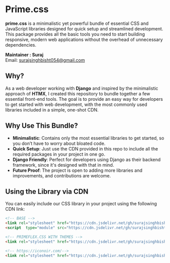 # Prime.css

**prime.css** is a minimalistic yet powerful bundle of essential CSS and JavaScript libraries designed for quick setup and streamlined development. 
This package provides all the basic tools you need to start building responsive, modern web applications without the overhead of unnecessary dependencies.

**Maintainer : Suraj**  
Email: [surajsinghbisht054@gmail.com](mailto:surajsinghbisht054@gmail.com)


## Why?
As a web developer working with **Django** and inspired by the minimalistic approach of **HTMX**, 
I created this repository to bundle together a few essential front-end tools. 
The goal is to provide an easy way for developers to get started with web development, with the most commonly used libraries included in a simple, one-shot CDN.


## Why Use This Bundle?

- **Minimalistic**: Contains only the most essential libraries to get started, so you don’t have to worry about bloated code.
- **Quick Setup**: Just use the CDN provided in this repo to include all the required packages in your project in one go.
- **Django Friendly**: Perfect for developers using Django as their backend framework, since it's designed with that in mind.
- **Future Proof**: The project is open to adding more libraries and improvements, and contributions are welcome.

## Using the Library via CDN

You can easily include our CSS library in your project using the following CDN link:

```html
<!-- BASE -->
<link rel="stylesheet" href="https://cdn.jsdelivr.net/gh/surajsinghbisht054/prime.css@v0.0.1/dist/base/bundle.min.css">
<script  type="module" src="https://cdn.jsdelivr.net/gh/surajsinghbisht054/prime.css@v0.0.1/dist/base/bundle.min.js"></script>

<!-- PRIMEFLEX.CSS WITH THEMES -->
<link rel="stylesheet" href="https://cdn.jsdelivr.net/gh/surajsinghbisht054/prime.css@v0.0.1/dist/theme/bundle.min.css">

<!-- https://iconoir.com/-->
<link rel="stylesheet" href="https://cdn.jsdelivr.net/gh/surajsinghbisht054/prime.css@main/assets/iconoir.css">
```


